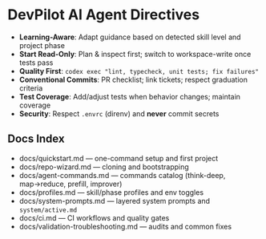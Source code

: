 # DevPilot AI Agent Directives
- **Learning-Aware**: Adapt guidance based on detected skill level and project phase
- **Start Read-Only**: Plan & inspect first; switch to workspace-write once tests pass
- **Quality First**: `codex exec "lint, typecheck, unit tests; fix failures"`
- **Conventional Commits**: PR checklist; link tickets; respect graduation criteria
- **Test Coverage**: Add/adjust tests when behavior changes; maintain coverage
- **Security**: Respect `.envrc` (direnv) and **never** commit secrets

## Docs Index
- docs/quickstart.md — one-command setup and first project
- docs/repo-wizard.md — cloning and bootstrapping
- docs/agent-commands.md — commands catalog (think-deep, map→reduce, prefill, improver)
- docs/profiles.md — skill/phase profiles and env toggles
- docs/system-prompts.md — layered system prompts and `system/active.md`
- docs/ci.md — CI workflows and quality gates
- docs/validation-troubleshooting.md — audits and common fixes
